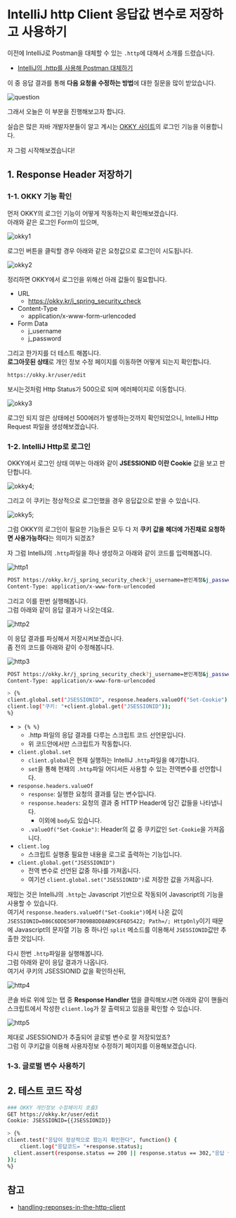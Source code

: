 # IntelliJ http Client 응답값 변수로 저장하고 사용하기

이전에 IntelliJ로 Postman을 대체할 수 있는 ```.http```에 대해서 소개를 드렸습니다.

* [IntelliJ의 .http를 사용해 Postman 대체하기](https://jojoldu.tistory.com/266)

이 중 응답 결과를 통해 **다음 요청을 수정하는 방법**에 대한 질문을 많이 받았습니다.  

![question](./images/question.png)

그래서 오늘은 이 부분을 진행해보고자 합니다.  
  
실습은 많은 자바 개발자분들이 알고 계시는 [OKKY 사이트](https://okky.kr/)의 로그인 기능을 이용합니다.  
  
자 그럼 시작해보겠습니다!

## 1. Response Header 저장하기

### 1-1. OKKY 기능 확인

먼저 OKKY의 로그인 기능이 어떻게 작동하는지 확인해보겠습니다.  
아래와 같은 로그인 Form이 있으며,

![okky1](./images/save-response/okky1.png)

로그인 버튼을 클릭할 경우 아래와 같은 요청값으로 로그인이 시도됩니다.

![okky2](./images/save-response/okky2.png)

정리하면 OKKY에서 로그인을 위해선 아래 값들이 필요합니다.

* URL
    * https://okky.kr/j_spring_security_check
* Content-Type
    * application/x-www-form-urlencoded
* Form Data
    * j_username
    * j_password

그리고 한가지를 더 테스트 해봅니다.  
**로그아웃된 상태**로 개인 정보 수정 페이지를 이동하면 어떻게 되는지 확인합니다.

```
https://okky.kr/user/edit
```

보시는것처럼 Http Status가 500으로 되며 에러페이지로 이동합니다.

![okky3](./images/save-response/okky3.png)

로그인 되지 않은 상태에선 500에러가 발생하는것까지 확인되었으니, IntelliJ Http Request 파일을 생성해보겠습니다.

### 1-2. IntelliJ Http로 로그인 

OKKY에서 로그인 상태 여부는 아래와 같이 **JSESSIONID 이란 Cookie** 값을 보고 판단합니다.  

![okky4](./images/save-response/okky4.png);

그리고 이 쿠키는 정상적으로 로그인했을 경우 응답값으로 받을 수 있습니다.

![okky5](./images/save-response/okky5.png);

그럼 OKKY의 로그인이 필요한 기능들은 모두 다 저 **쿠키 값을 헤더에 가진채로 요청하면 사용가능하다**는 의미가 되겠죠?  
  
자 그럼 IntelliJ의 ```.http```파일을 하나 생성하고 아래와 같이 코드를 입력해봅니다.

![http1](./images/save-response/http1.png)

```bash
POST https://okky.kr/j_spring_security_check?j_username=본인계정&j_password=본인계정비밀번호
Content-Type: application/x-www-form-urlencoded
```

그리고 이를 한번 실행해봅니다.  
그럼 아래와 같이 응답 결과가 나오는데요.

![http2](./images/save-response/http2.png)

이 응답 결과를 파싱해서 저장시켜보겠습니다.  
좀 전의 코드를 아래와 같이 수정해봅니다.

![http3](./images/save-response/http3.png)

```bash
POST https://okky.kr/j_spring_security_check?j_username=본인계정&j_password=본인계정비밀번호
Content-Type: application/x-www-form-urlencoded

> {%
client.global.set("JSESSIONID", response.headers.valueOf("Set-Cookie").split(";")[0].split("=")[1]);
client.log("쿠키: "+client.global.get("JSESSIONID"));
%}
```

* ```> {% %}```
    * .http 파일의 응답 결과를 다루는 스크립트 코드 선언문입니다.
    * 위 코드안에서만 스크립트가 작동합니다.
* ```client.global.set```
    * ```client.global```은 현재 실행하는 IntelliJ ```.http```파일을 얘기합니다.
    * ```set```을 통해 현재의 ```.http```파일 어디서든 사용할 수 있는 전역변수를 선언합니다.
* ```response.headers.valueOf```
    * ```response```: 실행한 요청의 결과를 담는 변수입니다.
    * ```response.headers```: 요청의 결과 중 HTTP Header에 담긴 값들을 나타냅니다.
        * 이외에 ```body```도 있습니다.
    * ```.valueOf("Set-Cookie")```: Header의 값 중 쿠키값인 ```Set-Cookie```을 가져옵니다.
* ```client.log```
    * 스크립트 실행중 필요한 내용을 로그로 출력하는 기능입니다.
* ```client.global.get("JSESSIONID")```
    * 전역 변수로 선언된 값중 하나를 가져옵니다.
    * 여기선 ```client.global.set("JSESSIONID")```로 저장한 값을 가져옵니다.

재밌는 것은 IntelliJ의 ```.http```는 Javascript 기반으로 작동되어 Javascript의 기능을 사용할 수 있습니다.  
여기서 ```response.headers.valueOf("Set-Cookie")```에서 나온 값이 ```JSESSIONID=086C6DDE50F7809B8DD8AB9C6F6D5422; Path=/; HttpOnly```이기 때문에 Javascript의 문자열 기능 중 하나인 ```split``` 메소드를 이용해서 ```JSESSIONID```값만 추출한 것입니다.  
  
다시 한번 ```.http```파일을 실행해봅니다.  
그럼 아래와 같이 응답 결과가 나옵니다.  
여기서 쿠키의 JSESSIONID 값을 확인하신뒤,

![http4](./images/save-response/http4.png)

콘솔 바로 위에 있는 탭 중 **Response Handler** 탭을 클릭해보시면 아래와 같이 핸들러 스크립트에서 작성한 ```client.log```가 잘 출력되고 있음을 확인할 수 있습니다.

![http5](./images/save-response/http5.png)

제대로 JSESSIONID가 추출되어 글로벌 변수로 잘 저장되었죠?  
그럼 이 쿠키값을 이용해 사용자정보 수정하기 페이지를 이용해보겠습니다.

### 1-3. 글로벌 변수 사용하기 


## 2. 테스트 코드 작성

```bash
### OKKY 개인정보 수정페이지 호출3
GET https://okky.kr/user/edit
Cookie: JSESSIONID={{JSESSIONID}}

> {%
client.test("응답이 정상적으로 왔는지 확인한다", function() {
    client.log("응답코드= "+response.status);
  client.assert(response.status == 200 || response.status == 302,"응답 실패");
});
%}
```

## 참고

* [handling-reponses-in-the-http-client](https://blog.jetbrains.com/phpstorm/2018/04/handling-reponses-in-the-http-client/)